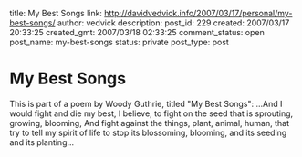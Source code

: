 title: My Best Songs
link: http://davidvedvick.info/2007/03/17/personal/my-best-songs/
author: vedvick
description: 
post_id: 229
created: 2007/03/17 20:33:25
created_gmt: 2007/03/18 02:33:25
comment_status: open
post_name: my-best-songs
status: private
post_type: post

# My Best Songs

This is part of a poem by Woody Guthrie, titled "My Best Songs": ...And I would fight and die my best, I believe, to fight on the seed that is sprouting, growing, blooming, And fight against the things, plant, animal, human, that try to tell my spirit of life to stop its blossoming, blooming, and its seeding and its planting...